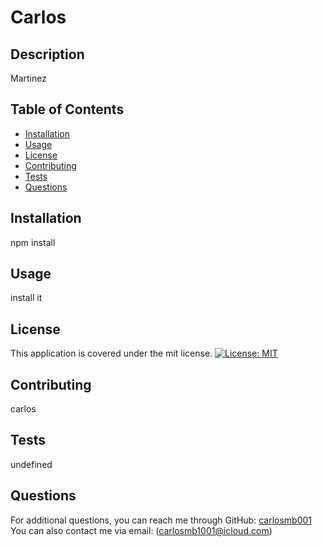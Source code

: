 
# Carlos 

## Description
Martinez

## Table of Contents
- [Installation](#installation)
- [Usage](#usage)
- [License](#license)
- [Contributing](#contributing)
- [Tests](#tests)
- [Questions](#questions)

## Installation
 npm install

 ## Usage
install it 

## License
This application is covered under the mit license.
[![License: MIT](https://img.shields.io/badge/License-MIT-yellow.svg)](https://opensource.org/licenses/MIT)

## Contributing
carlos

## Tests
undefined

## Questions
For additional questions, you can reach me through GitHub: [carlosmb001](https://github.com/carlosmb001/)
You can also contact me via email: (carlosmb1001@icloud.com)